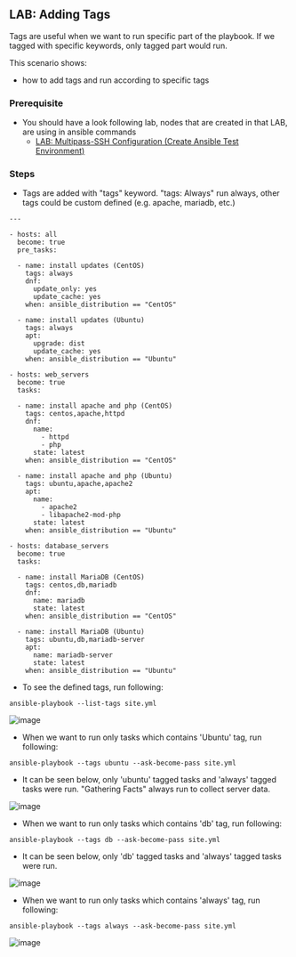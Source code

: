 ## LAB: Adding Tags

Tags are useful when we want to run specific part of the playbook. If we tagged with specific keywords, only tagged part would run.  

This scenario shows:
- how to add tags and run according to specific tags

### Prerequisite

- You should have a look following lab, nodes that are created in that LAB, are using in ansible commands
  - [LAB: Multipass-SSH Configuration (Create Ansible Test Environment)](https://github.com/omerbsezer/Fast-Ansible/blob/main/Multipass-SSH-Configuration.md)

### Steps

- Tags are added with "tags" keyword. "tags: Always" run always, other tags could be custom defined (e.g. apache, mariadb, etc.)

``` 
---

- hosts: all
  become: true
  pre_tasks:

  - name: install updates (CentOS)
    tags: always
    dnf:
      update_only: yes
      update_cache: yes
    when: ansible_distribution == "CentOS"

  - name: install updates (Ubuntu)
    tags: always
    apt:
      upgrade: dist
      update_cache: yes
    when: ansible_distribution == "Ubuntu"

- hosts: web_servers
  become: true
  tasks:

  - name: install apache and php (CentOS)
    tags: centos,apache,httpd
    dnf:
      name:
        - httpd
        - php
      state: latest
    when: ansible_distribution == "CentOS"

  - name: install apache and php (Ubuntu)
    tags: ubuntu,apache,apache2
    apt:
      name:
        - apache2
        - libapache2-mod-php
      state: latest
    when: ansible_distribution == "Ubuntu"
    
- hosts: database_servers
  become: true
  tasks:

  - name: install MariaDB (CentOS)
    tags: centos,db,mariadb
    dnf:
      name: mariadb
      state: latest
    when: ansible_distribution == "CentOS"

  - name: install MariaDB (Ubuntu)
    tags: ubuntu,db,mariadb-server
    apt:
      name: mariadb-server
      state: latest
    when: ansible_distribution == "Ubuntu"
``` 

- To see the defined tags, run following:

```
ansible-playbook --list-tags site.yml
```

![image](https://user-images.githubusercontent.com/10358317/201675534-6773039e-b45e-4f1f-b473-3a1ab1059f69.png)

- When we want to run only tasks which contains 'Ubuntu' tag, run following:

```
ansible-playbook --tags ubuntu --ask-become-pass site.yml
```

- It can be seen below, only 'ubuntu' tagged tasks and 'always' tagged tasks were run. "Gathering Facts" always run to collect server data.

![image](https://user-images.githubusercontent.com/10358317/201676220-0cb5dfc4-3a29-4de0-b9eb-96a3fcc275dd.png)

- When we want to run only tasks which contains 'db' tag, run following:

```
ansible-playbook --tags db --ask-become-pass site.yml
```

- It can be seen below, only 'db' tagged tasks and 'always' tagged tasks were run.

![image](https://user-images.githubusercontent.com/10358317/201676636-7043e4e5-2277-4273-8274-e934e5ad1bb8.png)

- When we want to run only tasks which contains 'always' tag, run following:

```
ansible-playbook --tags always --ask-become-pass site.yml
```

![image](https://user-images.githubusercontent.com/10358317/201677188-2df9f569-89ea-4691-952a-db812e47ffe3.png)
